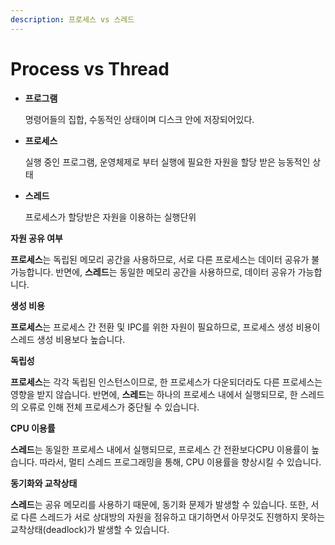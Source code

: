 ```yaml
---
description: 프로세스 vs 스레드
---
```


# Process vs Thread

*   **프로그램**

    명령어들의 집합, 수동적인 상태이며 디스크 안에 저장되어있다.
*   **프로세스**

    실행 중인 프로그램, 운영체제로 부터 실행에 필요한 자원을 할당 받은 능동적인 상태
*   **스레드**

    프로세스가 할당받은 자원을 이용하는 실행단위



**자원 공유 여부**

**프로세스**는 독립된 메모리 공간을 사용하므로, 서로 다른 프로세스는 데이터 공유가 불가능합니다. 반면에, **스레드**는 동일한 메모리 공간을 사용하므로, 데이터 공유가 가능합니다.

**생성 비용**

**프로세스**는 프로세스 간 전환 및 IPC를 위한 자원이 필요하므로, 프로세스 생성 비용이 스레드 생성 비용보다 높습니다.

**독립성**

**프로세스**는 각각 독립된 인스턴스이므로, 한 프로세스가 다운되더라도 다른 프로세스는 영향을 받지 않습니다. 반면에, **스레드**는 하나의 프로세스 내에서 실행되므로, 한 스레드의 오류로 인해 전체 프로세스가 중단될 수 있습니다.

**CPU 이용률**

**스레드**는 동일한 프로세스 내에서 실행되므로, 프로세스 간 전환보다CPU 이용률이 높습니다. 따라서, 멀티 스레드 프로그래밍을 통해, CPU 이용률을 향상시킬 수 있습니다.

**동기화와 교착상태**

**스레드**는 공유 메모리를 사용하기 때문에, 동기화 문제가 발생할 수 있습니다. 또한, 서로 다른 스레드가 서로 상대방의 자원을 점유하고 대기하면서 아무것도 진행하지 못하는 교착상태(deadlock)가 발생할 수 있습니다.
